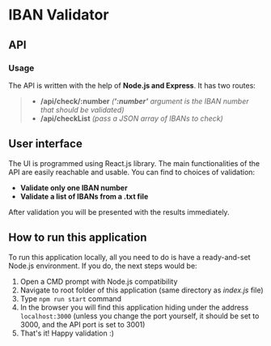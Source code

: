 # IBAN Validator
  
## API

### Usage

The API is written with the help of **Node.js and Express**. It has two routes:

> - **/api/check/:number**
> *(**':number'** argument is the IBAN number that should be validated)*
> - **/api/checkList**
> *(pass a JSON array of IBANs to check)*

## User interface
The UI is programmed using React.js library. The main functionalities of the API are easily reachable and usable. You can find to choices of validation:

 - **Validate only one IBAN number**
 - **Validate a list of IBANs from a .txt file**

After validation you will be presented with the results immediately.
## How to run this application
To run this application locally, all you need to do is have a ready-and-set Node.js environment. If you do, the next steps would be:

 1. Open a CMD prompt with Node.js compatibility
 2. Navigate to root folder of this application (same directory as *index.js* file)
 3. Type `npm run start` command
 4. In the browser you will find this application hiding under the address `localhost:3000` (unless you change the port yourself, it should be set to 3000, and the API port is set to 3001)
 5. That's it! Happy validation :)
